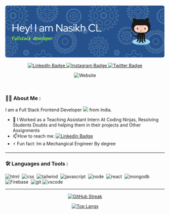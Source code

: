 
<div id="header" align="center">

<!--   <img src="https://media.giphy.com/media/M9gbBd9nbDrOTu1Mqx/giphy.gif" width="100"/> -->
![Header](./github-header-image.png)
  
  <div id="badges">
  
  <a href="https://www.linkedin.com/in/nasikh-cl/">
    <img src="https://img.shields.io/badge/LinkedIn-blue?style=for-the-badge&logo=linkedin&logoColor=white" alt="LinkedIn Badge"/>
  </a>
  <a href="https://www.instagram.com/nasikh_cl/">
    <img src="https://img.shields.io/badge/Instagram-E4405F?style=for-the-badge&logo=instagram&logoColor=white" alt="Instagram Badge"/>
  </a>
  <a href="https://twitter.com/nasikh_cl">
    <img src="https://img.shields.io/badge/Twitter-blue?style=for-the-badge&logo=twitter&logoColor=white" alt="Twitter Badge"/>
  </a>
  
    
    
  ![Website](https://img.shields.io/website?url=https%3A%2F%2Fnasikhcl.me)

</div>

<img src="https://komarev.com/ghpvc/?username=NasikhCL&style=flat-square&color=blue" alt=""/>

<!-- <h1>
  hey,
  <img src="https://media.giphy.com/media/hvRJCLFzcasrR4ia7z/giphy.gif" width="30px"/> Nasikh CL Here
</h1> -->

  
</div>

<!-- <div align="center">
  <img src="https://media.giphy.com/media/dWesBcTLavkZuG35MI/giphy.gif" width="600" height="300"/>
</div> -->

### :man_technologist: About Me :
I am a Full Stack Frontend Developer <img src="https://media.giphy.com/media/WUlplcMpOCEmTGBtBW/giphy.gif" width="30"> from India.

- :telescope: I Worked as a Teaching Assistant Intern At Coding Ninjas, Resolving Students Doubts and helping them in their projects and Other Assignments
- :mailbox:How to reach me: [![Linkedin Badge](https://img.shields.io/badge/-nasikh_cl-blue?style=flat&logo=Linkedin&logoColor=white)](https://www.linkedin.com/in/nasikh-cl/)
- ⚡ Fun fact: Im a Mechangical Engineer By degree

<hr/>


### :hammer_and_wrench: Languages and Tools :
<div>
 
  <img src="https://icongr.am/devicon/html5-original-wordmark.svg?size=90&color=currentColor" alt="html"/>&nbsp;
  <img src="https://icongr.am/devicon/css3-original-wordmark.svg?size=90&color=currentColor" alt="css" />&nbsp;
  <img src="https://cdn.jsdelivr.net/gh/devicons/devicon/icons/tailwindcss/tailwindcss-original-wordmark.svg" alt="tailwind" width="100" height="100"/>&nbsp;
  <img src="https://icongr.am/devicon/javascript-original.svg?size=90&color=currentColor" alt="javascript"/>&nbsp;
  <img src="https://icongr.am/devicon/nodejs-original-wordmark.svg?size=90&color=currentColor" alt="node"/>&nbsp;
   <img src="https://icongr.am/devicon/react-original-wordmark.svg?size=90&color=currentColor" alt="react"/>&nbsp;
   <img src="https://icongr.am/devicon/mongodb-original-wordmark.svg?size=90&color=currentColor" alt="mongodb"/>
  <img src="https://cdn.jsdelivr.net/gh/devicons/devicon/icons/firebase/firebase-plain-wordmark.svg"  alt="Firebase" width="90" height="90"/>&nbsp;
  <img src="https://icongr.am/devicon/git-original-wordmark.svg?size=90&color=currentColor" alt="git"/>
  <img src="https://cdn.jsdelivr.net/gh/devicons/devicon/icons/vscode/vscode-original-wordmark.svg" alt="vscode" width="70" height="70" />
          
  
          
</div>

<hr/>
<div align="center"> 


  [![GitHub Streak](https://streak-stats.demolab.com?user=NasikhCL&theme=navy-gear&border_radius=0)](https://git.io/streak-stats)


  [![Top Langs](https://github-readme-stats.vercel.app/api/top-langs/?username=NasikhCL&layout=compact&theme=vision-friendly-dark)](https://github.com/NasikhCL/github-readme-stats)


 </div>

<!--
**NasikhCL/nasikhcl** is a ✨ _special_ ✨ repository because its `README.md` (this file) appears on your GitHub profile.

Here are some ideas to get you started:

- 🔭 I’m currently working on ...
- 🌱 I’m currently learning ...
- 👯 I’m looking to collaborate on ...
- 🤔 I’m looking for help with ...
- 💬 Ask me about ...
- 📫 How to reach me: ...
- 😄 Pronouns: ...
- ⚡ Fun fact: ...
-->
